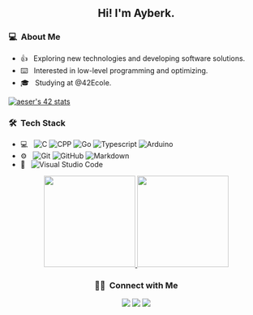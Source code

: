 <h2 align="center">Hi! I'm Ayberk.</h2>

<h3> 💻 &nbsp;About Me </h3>

- 👍 &nbsp; Exploring new technologies and developing software solutions.
- ⌨️  &nbsp; Interested in low-level programming and optimizing.
- 🎓 &nbsp; Studying at @42Ecole.

[![aeser's 42 stats](https://badge42.herokuapp.com/api/stats/aeser)](https://github.com/JaeSeoKim/badge42)

<h3> 🛠 &nbsp;Tech Stack</h3>

- 💻 &nbsp;
  ![C](https://img.shields.io/badge/-C-333333?style=flat&logo=c)
  ![CPP](https://img.shields.io/badge/-C++-333333?style=flat&logo=cplusplus)
  ![Go](https://img.shields.io/badge/-Go-333333?style=flat&logo=go)
  ![Typescript](https://img.shields.io/badge/-Typescript-333333?style=flat&logo=typescript)
  ![Arduino](https://img.shields.io/badge/-Arduino-333333?style=flat&logo=arduino)
- ⚙️ &nbsp;
  ![Git](https://img.shields.io/badge/-Git-333333?style=flat&logo=git)
  ![GitHub](https://img.shields.io/badge/-GitHub-333333?style=flat&logo=github)
  ![Markdown](https://img.shields.io/badge/-Markdown-333333?style=flat&logo=markdown)
- 🔧 &nbsp;
  ![Visual Studio Code](https://img.shields.io/badge/-Visual%20Studio%20Code-333333?style=flat&logo=visual-studio-code&logoColor=007ACC)


<p align="center">
<a href="https://github.com/cryonayes">
  <img height="180em" src="https://github-readme-stats.vercel.app/api?username=cryonayes&show_icons=true&theme=radical" />
  <img height="180em" src="https://github-readme-stats-eight-theta.vercel.app/api/top-langs/?username=cryonayes&theme=radical&layout=compact&exclude_lang=java+r" />
</a>
</p>
<h3 align="center"> 🤝🏻 &nbsp;Connect with Me </h3>

<p align="center">
<a href="https://www.linkedin.com/in/cryonayes"><img src="https://img.shields.io/badge/-Ayberk%20Eser-0077B5?style=flat-square&logo=Linkedin&logoColor=white"/></a>
<a href="https://www.twitter.com/cryonayes"><img src="https://img.shields.io/badge/-Ayberk%20Eser-0077B5?style=flat-square&logo=Twitter&logoColor=white"/></a>
<a href="mailto:cryonayes@gmail.com"><img src="https://img.shields.io/badge/-cryonayes@gmail.com-D14836?style=flat-square&logo=Gmail&logoColor=white"/></a>


